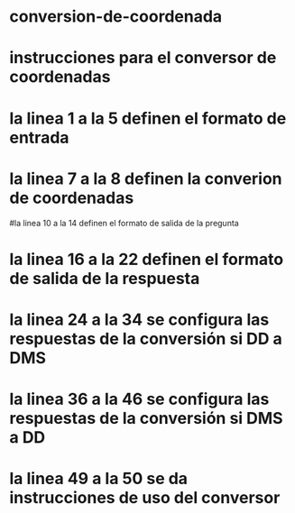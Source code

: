 # conversion-de-coordenada
# instrucciones para el conversor de coordenadas
# la linea 1 a la 5 definen el formato de entrada
# la linea 7 a la 8 definen la converion de coordenadas
#la linea 10 a la 14 definen el formato de salida de la pregunta
# la linea 16 a la 22 definen el formato de salida de la respuesta
# la linea 24 a la 34 se configura las respuestas de la conversión si DD a DMS
# la linea 36 a la 46 se configura las respuestas de la conversión si DMS a DD
# la linea 49 a la 50 se da instrucciones de uso del conversor
